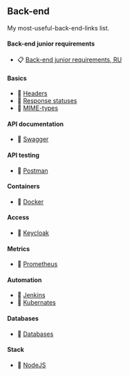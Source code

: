 ## Back-end
My most-useful-back-end-links list.

#### Back-end junior requirements
- 📋 [Back-end junior requirements, RU](https://tproger.ru/translations/backend-web-development/)

#### Basics
- 🧾 [Headers](https://developer.mozilla.org/en-US/docs/Web/HTTP/Headers)
- 🧾 [Response statuses](https://developer.mozilla.org/en-US/docs/Web/HTTP/Status)
- 🧾 [MIME-types](https://developer.mozilla.org/en-US/docs/Web/HTTP/Basics_of_HTTP/MIME_types)

#### API documentation
- 🤖 [Swagger](https://swagger.io/)

#### API testing
- 🤖 [Postman](https://swagger.io/)

#### Containers
- 🤖 [Docker](https://www.docker.com/)

#### Access
- 🤖 [Keycloak](https://www.keycloak.org/)

#### Metrics
- 🤖 [Prometheus](https://prometheus.io/)

#### Automation
- 🤖 [Jenkins](https://www.jenkins.io/)
- 🤖 [Kubernates](https://kubernetes.io/)

#### Databases
- 🔖 [Databases](./databases.md)

#### Stack
- 🔖 [NodeJS](./nodejs.md)